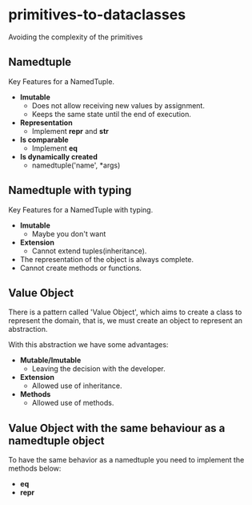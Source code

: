 # primitives-to-dataclasses
Avoiding the complexity of the primitives


## Namedtuple
Key Features for a NamedTuple.
* **Imutable**
  * Does not allow receiving new values by assignment.
  * Keeps the same state until the end of execution.
* **Representation**
  * Implement __repr__ and __str__
* **Is comparable**
  * Implement __eq__
* **Is dynamically created**
  * namedtuple('name', *args)
  
## Namedtuple with typing
Key Features for a NamedTuple with typing.
* **Imutable**
  * Maybe you don't want
* **Extension**
  * Cannot extend tuples(inheritance).
* The representation of the object is always complete.
* Cannot create methods or functions.

## Value Object
There is a pattern called 'Value Object', which aims to create a class to represent the domain, that is, we must create an object to represent an abstraction.

With this abstraction we have some advantages:
* **Mutable/Imutable**
  * Leaving the decision with the developer.
* **Extension**
  * Allowed use of inheritance.
* **Methods**
  * Allowed use of methods.


## Value Object with the same behaviour as a namedtuple object
To have the same behavior as a namedtuple you need to implement the methods below:
* **__eq__**
* **__repr__**

